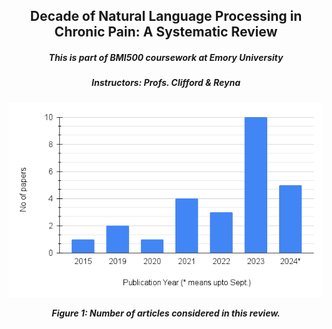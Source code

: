 <h2 align="center">Decade of Natural Language Processing in Chronic Pain: A Systematic Review</a></h2>
<h5 align="center">This is part of BMI500 coursework at Emory University</h5>
<h5 align="center">Instructors: Profs. Clifford & Reyna</h5>
<h5 align="center">

<p align="center">
  <img src="images/freq.png" width="651" alt="Experimental Task Design">
</p>
<p align="center"><b>Figure 1: Number of articles considered in this review.</b></p>


  
